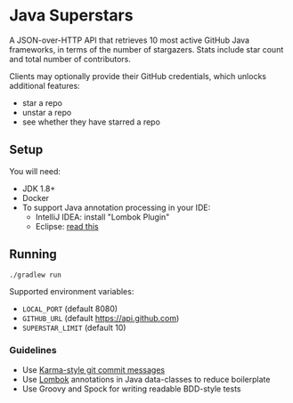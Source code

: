 # Java Superstars

A JSON-over-HTTP API that retrieves 10 most active GitHub Java frameworks, in terms of the number of stargazers.
Stats include star count and total number of contributors.

Clients may optionally provide their GitHub credentials, which unlocks additional features:
- star a repo
- unstar a repo
- see whether they have starred a repo

## Setup

You will need:

- JDK 1.8+
- Docker
- To support Java annotation processing in your IDE:
  - IntelliJ IDEA: install "Lombok Plugin"
  - Eclipse: [read this](https://howtodoinjava.com/automation/lombok-eclipse-installation-examples/) 

## Running

    ./gradlew run

Supported environment variables:
- `LOCAL_PORT` (default 8080)
- `GITHUB_URL` (default https://api.github.com)
- `SUPERSTAR_LIMIT` (default 10)

### Guidelines

- Use [Karma-style git commit messages](http://karma-runner.github.io/2.0/dev/git-commit-msg.html)
- Use [Lombok](https://projectlombok.org) annotations in Java data-classes to reduce boilerplate
- Use Groovy and Spock for writing readable BDD-style tests
